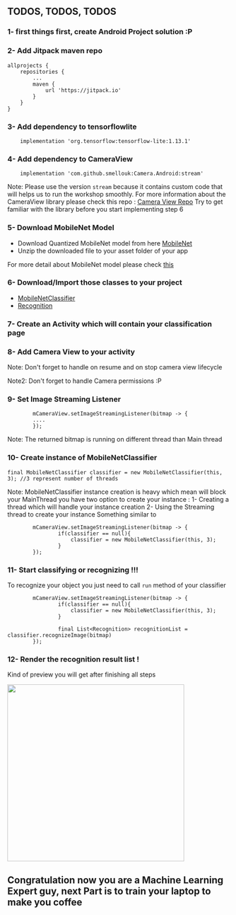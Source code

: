 ## TODOS, TODOS, TODOS
### 1- first things first, create Android Project solution :P
### 2- Add Jitpack maven repo
```
allprojects {
    repositories {
        ...
        maven {
            url 'https://jitpack.io'
        }
    }
}
```
### 3- Add dependency to tensorflowlite
```
    implementation 'org.tensorflow:tensorflow-lite:1.13.1'
```

### 4- Add dependency to CameraView
```
    implementation 'com.github.smellouk:Camera.Android:stream'
```
Note: Please use the version `stream` because it contains custom code that will helps us to run the workshop smoothly.
For more information about the CameraView library please check this repo : [Camera View Repo](https://github.com/smellouk/Camera.Android)
Try to get familiar with the library before you start implementing step 6

### 5- Download MobileNet Model
* Download Quantized MobileNet model from here [MobileNet](http://download.tensorflow.org/models/mobilenet_v1_2018_08_02/mobilenet_v1_1.0_224_quant.tgz)
* Unzip the downloaded file to your asset folder of your app

For more detail about MobileNet model please check [this](https://www.tensorflow.org/lite/models/image_classification/overview)

### 6- Download/Import those classes to your project
* [MobileNetClassifier](https://github.com/smellouk/Android-ML-Workshop/blob/Part1-Solution/app/src/main/java/io/mellouk/mlpart1/classifier/MobileNetClassifier.java)
* [Recognition](https://github.com/smellouk/Android-ML-Workshop/blob/Part1-Solution/app/src/main/java/io/mellouk/mlpart1/classifier/Recognition.java)

### 7- Create an Activity which will contain your classification page
### 8- Add Camera View to your activity
Note: Don't forget to handle on resume and on stop camera view lifecycle

Note2: Don't forget to handle Camera permissions :P

### 9- Set Image Streaming Listener
```
        mCameraView.setImageStreamingListener(bitmap -> {
        ....
        });
```
Note: The returned bitmap is running on different thread than Main thread

### 10- Create instance of MobileNetClassifier
```
final MobileNetClassifier classifier = new MobileNetClassifier(this, 3); //3 represent number of threads
```
Note: MobileNetClassifier instance creation is heavy which mean will block your MainThread you have two option to create your instance :
1- Creating a thread which will handle your instance creation
2- Using the Streaming thread to create your instance
Something similar to
```
        mCameraView.setImageStreamingListener(bitmap -> {
                if(classifier == null){
                    classifier = new MobileNetClassifier(this, 3);
                }
        });
```
### 11- Start classifying or recognizing !!!
To recognize your object you just need to call `run` method of your classifier
```
        mCameraView.setImageStreamingListener(bitmap -> {
                if(classifier == null){
                    classifier = new MobileNetClassifier(this, 3);
                }

                final List<Recognition> recognitionList = classifier.recognizeImage(bitmap)
        });
```

### 12- Render the recognition result list !
Kind of preview you will get after finishing all steps

<img src="media1.png" width="400"/>

## Congratulation now you are a Machine Learning Expert guy, next Part is to train your laptop to make you coffee